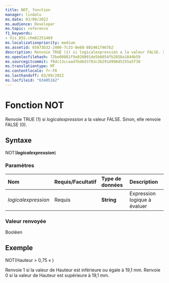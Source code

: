 ```yaml
---
title: NOT, fonction
manager: lindalu
ms.date: 03/09/2022
ms.audience: Developer
ms.topic: reference
f1_keywords:
- Vis_DSS.chm82251469
ms.localizationpriority: medium
ms.assetid: 65873b32-2406-7c33-8e68-802461f467b2
description: Renvoie TRUE (1) si logicalexpression a la valeur FALSE. Sinon, elle renvoie FALSE (0).
ms.openlocfilehash: 72be00881f9a928001de5b6054fb2858a1844b59
ms.sourcegitcommit: f8dc13ccaadfbd6d3783c3b291d998d5255a5f38
ms.translationtype: MT
ms.contentlocale: fr-FR
ms.lasthandoff: 03/09/2022
ms.locfileid: "63405162"
---
```

# <a name="not-function"></a>Fonction NOT

Renvoie TRUE (1) si _logicalexpression_ a la valeur FALSE. Sinon, elle renvoie FALSE (0).
  
## <a name="syntax"></a>Syntaxe

NOT(**_logicalexpression_**)
  
### <a name="parameters"></a>Paramètres

|**Nom**|**Requis/Facultatif**|**Type de données**|**Description**|
|:-----|:-----|:-----|:-----|
| _logicalexpression_ <br/> |Requis  <br/> |**String** <br/> |Expression logique à évaluer |

### <a name="return-value"></a>Valeur renvoyée

Booléen
  
## <a name="example"></a>Exemple

NOT(Hauteur \> 0,75 « )
  
Renvoie 1 si la valeur de Hauteur est inférieure ou égale à 19,1 mm. Renvoie 0 si la valeur de Hauteur est supérieure à 19,1 mm.
